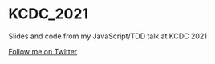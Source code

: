# KCDC_2021
Slides and code from my JavaScript/TDD talk at KCDC 2021

[Follow me on Twitter](https://twitter.com/jamesbender)